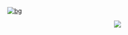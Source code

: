 
[![bg][banner]][website]

<p id="socialIcons" align="center">
    <a href="https://www.linkedin.com/in/iamabhishek1995/" alt="LinkedIn">
        <img src="https://img.shields.io/badge/-LinkedIn-blue?style=flat-square&logo=linkedin" />
    </a>
</p>

[banner]: https://raw.githubusercontent.com/iamabhishek1995/iamabhishek1995/main/banner.jpg
[website]: <website>
[github]: https://github.com/iamabhishek1995
[linkedin]: https://www.linkedin.com/in/iamabhishek1995/
[hackerrank]: <hackerrank>
[instagram]: <instagram>
